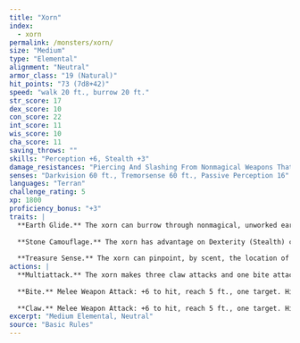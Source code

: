 ```yaml
---
title: "Xorn"
index:
  - xorn
permalink: /monsters/xorn/
size: "Medium"
type: "Elemental"
alignment: "Neutral"
armor_class: "19 (Natural)"
hit_points: "73 (7d8+42)"
speed: "walk 20 ft., burrow 20 ft."
str_score: 17
dex_score: 10
con_score: 22
int_score: 11
wis_score: 10
cha_score: 11
saving_throws: ""
skills: "Perception +6, Stealth +3"
damage_resistances: "Piercing And Slashing From Nonmagical Weapons That Aren'T Adamantine"
senses: "Darkvision 60 ft., Tremorsense 60 ft., Passive Perception 16"
languages: "Terran"
challenge_rating: 5
xp: 1800
proficiency_bonus: "+3"
traits: |
  **Earth Glide.** The xorn can burrow through nonmagical, unworked earth and stone. While doing so, the xorn doesn't disturb the material it moves through.
  
  **Stone Camouflage.** The xorn has advantage on Dexterity (Stealth) checks made to hide in rocky terrain.
  
  **Treasure Sense.** The xorn can pinpoint, by scent, the location of precious metals and stones, such as coins and gems, within 60 ft. of it.
actions: |
  **Multiattack.** The xorn makes three claw attacks and one bite attack.
  
  **Bite.** Melee Weapon Attack: +6 to hit, reach 5 ft., one target. Hit: 13 (3d6 + 3) piercing damage.
  
  **Claw.** Melee Weapon Attack: +6 to hit, reach 5 ft., one target. Hit: 6 (1d6 + 3) slashing damage.
excerpt: "Medium Elemental, Neutral"
source: "Basic Rules"
---
```

